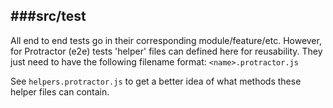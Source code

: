 ###src/test
--------------------------

All end to end tests go in their corresponding module/feature/etc. However, for Protractor (e2e) tests 'helper' files can defined here for reusability. They just need to have the following filename format: `<name>.protractor.js`

See `helpers.protractor.js` to get a better idea of what methods these helper files can contain.